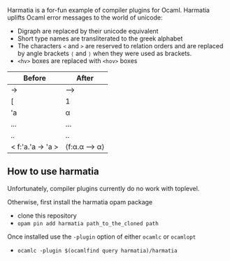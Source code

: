 Harmatia is a for-fun example of compiler plugins for Ocaml.
Harmatia uplifts Ocaml error messages to the world of unicode:

* Digraph are replaced by their unicode equivalent
* Short type names are transliterated to the greek alphabet
* The characters `<` and `>` are reserved to relation orders and are replaced 
  by angle brackets `⟨` and `⟩` when they were used as brackets.
* `<hv>` boxes are replaced with `<hov>` boxes

|       Before      |    After    |
|-------------------|-------------|
|         ->        |      ⟶      |
|       [|1|]       |     ⟦1⟧     |
|        'a         |      α      |
|        ...        |      …      |
|         ..        |      ‥      |
| < f:'a.'a -> 'a > | ⟨f:α.α ⟶ α⟩ |

## How to use harmatia

Unfortunately, compiler plugins currently do no work with toplevel.

Otherwise, first install the harmatia opam package 

* clone this repository
* `opam pin add harmatia path_to_the_cloned path`

Once installed use the `-plugin` option of either `ocamlc` or `ocamlopt`

* `ocamlc -plugin $(ocamlfind query harmatia)/harmatia`

